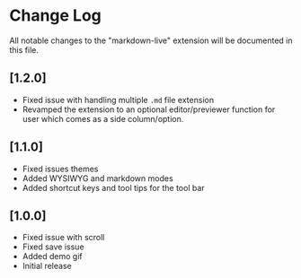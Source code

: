 # Change Log

All notable changes to the "markdown-live" extension will be documented in this file.

## [1.2.0]

- Fixed issue with handling multiple `.md` file extension
- Revamped the extension to an optional editor/previewer function for user which comes as a side column/option.

## [1.1.0]

- Fixed issues themes
- Added WYSIWYG and markdown modes
- Added shortcut keys and tool tips for the tool bar

## [1.0.0]

- Fixed issue with scroll
- Fixed save issue
- Added demo gif
- Initial release
